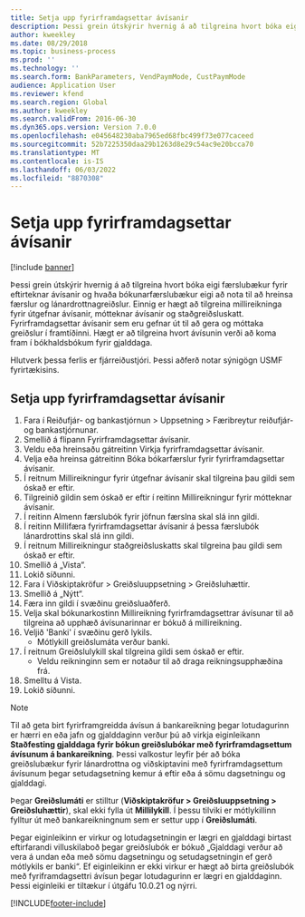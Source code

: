 ```yaml
---
title: Setja upp fyrirframdagsettar ávísanir
description: Þessi grein útskýrir hvernig á að tilgreina hvort bóka eigi færslubækur fyrir eftirteknar ávísanir og hvaða bókunarfærslubækur eigi að nota til að hreinsa færslur og lánardrottnagreiðslur.
author: kweekley
ms.date: 08/29/2018
ms.topic: business-process
ms.prod: ''
ms.technology: ''
ms.search.form: BankParameters, VendPaymMode, CustPaymMode
audience: Application User
ms.reviewer: kfend
ms.search.region: Global
ms.author: kweekley
ms.search.validFrom: 2016-06-30
ms.dyn365.ops.version: Version 7.0.0
ms.openlocfilehash: e045648230aba7965ed68fbc499f73e077caceed
ms.sourcegitcommit: 52b7225350daa29b1263d8e29c54ac9e20bcca70
ms.translationtype: MT
ms.contentlocale: is-IS
ms.lasthandoff: 06/03/2022
ms.locfileid: "8870308"
---
```

# <a name="set-up-postdated-checks"></a>Setja upp fyrirframdagsettar ávísanir

[!include [banner](../../includes/banner.md)]

Þessi grein útskýrir hvernig á að tilgreina hvort bóka eigi færslubækur fyrir eftirteknar ávísanir og hvaða bókunarfærslubækur eigi að nota til að hreinsa færslur og lánardrottnagreiðslur. Einnig er hægt að tilgreina millireikninga fyrir útgefnar ávísanir, mótteknar ávísanir og staðgreiðsluskatt. Fyrirframdagsettar ávísanir sem eru gefnar út til að gera og móttaka greiðslur í framtíðinni. Hægt er að tilgreina hvort ávísunin verði að koma fram í bókhaldsbókum fyrir gjalddaga.



Hlutverk þessa ferlis er fjárreiðustjóri. Þessi aðferð notar sýnigögn USMF fyrirtækisins.


## <a name="set-up-postdated-checks"></a>Setja upp fyrirframdagsettar ávísanir
1. Fara í Reiðufjár- og bankastjórnun > Uppsetning > Færibreytur reiðufjár- og bankastjórnunar.
2. Smellið á flipann Fyrirframdagsettar ávísanir.
3. Veldu eða hreinsaðu gátreitinn Virkja fyrirframdagsettar ávísanir.
4. Velja eða hreinsa gátreitinn Bóka bókarfærslur fyrir fyrirframdagsettar ávísanir.
5. Í reitnum Millireikningur fyrir útgefnar ávísanir skal tilgreina þau gildi sem óskað er eftir.
6. Tilgreinið gildin sem óskað er eftir í reitinn Millireikningur fyrir mótteknar ávísanir.
7. Í reitinn Almenn færslubók fyrir jöfnun færslna skal slá inn gildi.
8. Í reitinn Millifæra fyrirframdagsettar ávísanir á þessa færslubók lánardrottins skal slá inn gildi.
9. Í reitnum Millireikningur staðgreiðsluskatts skal tilgreina þau gildi sem óskað er eftir.
10. Smellið á „Vista“.
11. Lokið síðunni.
12. Fara í Viðskiptakröfur > Greiðsluuppsetning > Greiðsluhættir.
13. Smellið á „Nýtt“.
14. Færa inn gildi í svæðinu greiðsluaðferð.
15. Velja skal bókunarkostinn Millireikning fyrirframdagsettrar ávísunar til að tilgreina að upphæð ávísunarinnar er bókuð á millireikning.
16. Veljið 'Banki' í svæðinu gerð lykils.
    * Mótlykill greiðslumáta verður banki.  
17. Í reitnum Greiðslulykill skal tilgreina gildi sem óskað er eftir.
    * Veldu reikninginn sem er notaður til að draga reikningsupphæðina frá.  
18. Smelltu á Vista.
19. Lokið síðunni.
> [!NOTE]
> Til að geta birt fyrirframgreidda ávísun á bankareikning þegar lotudagurinn er hærri en eða jafn og gjalddaginn verður þú að virkja eiginleikann **Staðfesting gjalddaga fyrir bókun greiðslubókar með fyrirframdagsettum ávísunum á bankareikning**. Þessi valkostur leyfir þér að bóka greiðslubækur fyrir lánardrottna og viðskiptavini með fyrirframdagsettum ávísunum þegar setudagsetning kemur á eftir eða á sömu dagsetningu og gjalddagi.
> 
> Þegar **Greiðslumáti** er stilltur (**Viðskiptakröfur > Greiðsluuppsetning > Greiðsluhættir**), skal ekki fylla út **Millilykill**. Í þessu tilviki er mótlykillinn fylltur út með bankareikningnum sem er settur upp í **Greiðslumáti**.
>  
> Þegar eiginleikinn er virkur og lotudagsetningin er lægri en gjalddagi birtast eftirfarandi villuskilaboð þegar greiðslubók er bókuð „Gjalddagi verður að vera á undan eða með sömu dagsetningu og setudagsetningin ef gerð mótlykils er banki“. Ef eiginleikinn er ekki virkur er hægt að birta greiðslubók með fyriframdagsettri ávísun þegar lotudagurinn er lægri en gjalddaginn.
> Þessi eiginleiki er tiltækur í útgáfu 10.0.21 og nýrri.    

[!INCLUDE[footer-include](../../../includes/footer-banner.md)]
